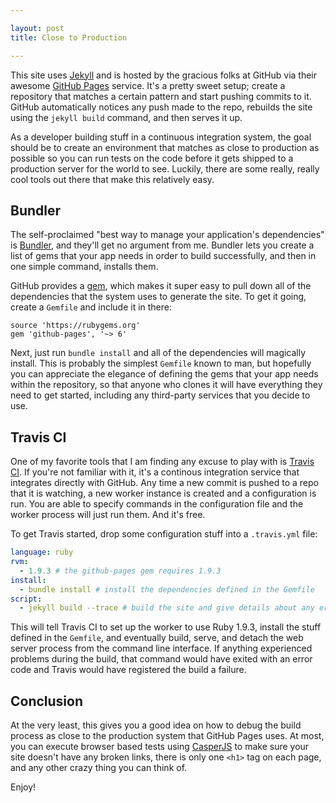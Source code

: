 ```yaml
---

layout: post
title: Close to Production

---
```


This site uses [Jekyll](http://jekyllrb.com) and is hosted by the gracious folks at GitHub via their awesome [GitHub Pages](http://pages.github.com/) service. It's a pretty sweet setup; create a repository that matches a certain pattern and start pushing commits to it. GitHub automatically notices any push made to the repo, rebuilds the site using the `jekyll build` command, and then serves it up.

As a developer building stuff in a continuous integration system, the goal should be to create an environment that matches as close to production as possible so you can run tests on the code before it gets shipped to a production server for the world to see. Luckily, there are some really, really cool tools out there that make this relatively easy.

## Bundler

The self-proclaimed "best way to manage your application's dependencies" is [Bundler](http://bundler.io/), and they'll get no argument from me. Bundler lets you create a list of gems that your app needs in order to build successfully, and then in one simple command, installs them.

GitHub provides a [gem](http://rubygems.org/gems/github-pages), which makes it super easy to pull down all of the dependencies that the system uses to generate the site. To get it going, create a `Gemfile` and include it in there:

```
source 'https://rubygems.org'
gem 'github-pages', '~> 6'
```

Next, just run `bundle install` and all of the dependencies will magically install. This is probably the simplest `Gemfile` known to man, but hopefully you can appreciate the elegance of defining the gems that your app needs within the repository, so that anyone who clones it will have everything they need to get started, including any third-party services that you decide to use.

## Travis CI

One of my favorite tools that I am finding any excuse to play with is [Travis CI](http://travis-ci.org/). If you're not familiar with it, it's a continous integration service that integrates directly with GitHub. Any time a new commit is pushed to a repo that it is watching, a new worker instance is created and a configuration is run. You are able to specify commands in the configuration file and the worker process will just run them. And it's free.

To get Travis started, drop some configuration stuff into a `.travis.yml` file:

```yaml
language: ruby
rvm:
  - 1.9.3 # the github-pages gem requires 1.9.3
install:
  - bundle install # install the dependencies defined in the Gemfile
script:
  - jekyll build --trace # build the site and give details about any errors
```

This will tell Travis CI to set up the worker to use Ruby 1.9.3, install the stuff defined in the `Gemfile`, and eventually build, serve, and detach the web server process from the command line interface. If anything experienced problems during the build, that command would have exited with an error code and Travis would have registered the build a failure.

## Conclusion

At the very least, this gives you a good idea on how to debug the build process as close to the production system that GitHub Pages uses. At most, you can execute browser based tests using [CasperJS](http://casperjs.org/) to make sure your site doesn't have any broken links, there is only one `<h1>` tag on each page, and any other crazy thing you can think of.

Enjoy!
